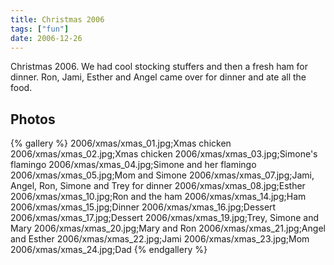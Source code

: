 ```yaml
---
title: Christmas 2006
tags: ["fun"]
date: 2006-12-26
---
```

Christmas 2006.  We had cool stocking stuffers and then a fresh ham for dinner.  Ron, Jami, Esther and Angel came over for dinner and ate all the food.

## Photos 

{% gallery %} 
2006/xmas/xmas_01.jpg;Xmas chicken
2006/xmas/xmas_02.jpg;Xmas chicken
2006/xmas/xmas_03.jpg;Simone's flamingo
2006/xmas/xmas_04.jpg;Simone and her flamingo
2006/xmas/xmas_05.jpg;Mom and Simone
2006/xmas/xmas_07.jpg;Jami, Angel, Ron, Simone and Trey for dinner
2006/xmas/xmas_08.jpg;Esther
2006/xmas/xmas_10.jpg;Ron and the ham
2006/xmas/xmas_14.jpg;Ham
2006/xmas/xmas_15.jpg;Dinner
2006/xmas/xmas_16.jpg;Dessert
2006/xmas/xmas_17.jpg;Dessert
2006/xmas/xmas_19.jpg;Trey, Simone and Mary
2006/xmas/xmas_20.jpg;Mary and Ron
2006/xmas/xmas_21.jpg;Angel and Esther
2006/xmas/xmas_22.jpg;Jami
2006/xmas/xmas_23.jpg;Mom
2006/xmas/xmas_24.jpg;Dad
{% endgallery %}
